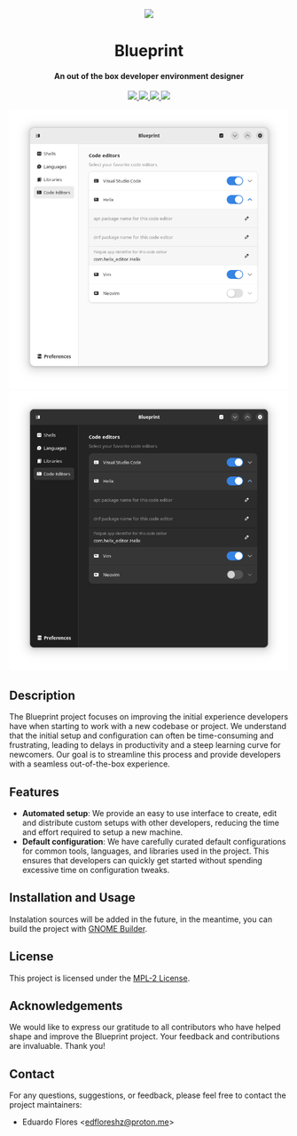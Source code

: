 <div align="center">
  <img src="https://raw.githubusercontent.com/edfloreshz/blueprint/main/data/icons/dev.edfloreshz.Blueprint.svg">
  <h1>Blueprint</h1>
  <h4>An out of the box developer environment designer</h4>
 
  <a href="https://github.com/sponsors/edfloreshz">
    <img src="https://img.shields.io/badge/sponsor-30363D?style=for-the-badge&logo=GitHub-Sponsors&logoColor=#white"/>
  </a>
  <a href="https://matrix.to/#/#blueprint-chat:matrix.org">
    <img src="https://img.shields.io/badge/matrix-000000?style=for-the-badge&logo=Matrix&logoColor=white"/>
  </a>
  <a href="https://github.com/edfloreshz/blueprint">
    <img src="https://img.shields.io/badge/GitHub-100000?style=for-the-badge&logo=github&logoColor=white"/>
  </a>
  <a href="https://t.me/edfloreshz">
    <img src="https://img.shields.io/badge/Telegram-2CA5E0?style=for-the-badge&logo=telegram&logoColor=white"/>
  </a>
</div>

![Screenshot](./data/resources/screenshots/light.png#gh-light-mode-only)
![Screenshot](./data/resources/screenshots/dark.png#gh-dark-mode-only)

## Description

The Blueprint project focuses on improving the initial experience developers have when starting to work with a new codebase or project. We understand that the initial setup and configuration can often be time-consuming and frustrating, leading to delays in productivity and a steep learning curve for newcomers. Our goal is to streamline this process and provide developers with a seamless out-of-the-box experience.

## Features

- **Automated setup**: We provide an easy to use interface to create, edit and distribute custom setups with other developers, reducing the time and effort required to setup a new machine.
- **Default configuration**: We have carefully curated default configurations for common tools, languages, and libraries used in the project. This ensures that developers can quickly get started without spending excessive time on configuration tweaks.

## Installation and Usage

Instalation sources will be added in the future, in the meantime, you can build the project with [GNOME Builder](https://wiki.gnome.org/Apps/Builder).

## License

This project is licensed under the [MPL-2 License](LICENSE).

## Acknowledgements

We would like to express our gratitude to all contributors who have helped shape and improve the Blueprint project. Your feedback and contributions are invaluable. Thank you!

## Contact

For any questions, suggestions, or feedback, please feel free to contact the project maintainers:

- Eduardo Flores <[edfloreshz@proton.me](mailto:edfloreshz@proton.me)>
